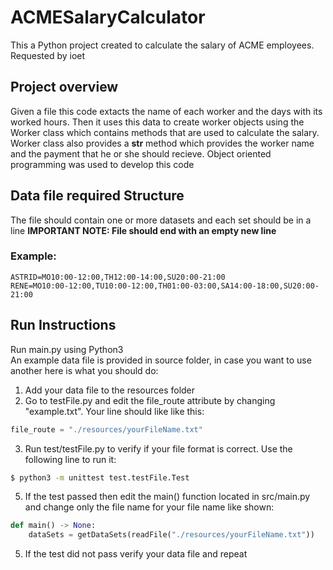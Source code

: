 # ACMESalaryCalculator
This a Python project created to calculate the salary of ACME employees. Requested by ioet
## Project overview
Given a file this code extacts the name of each worker and the days with its worked hours. Then it uses this data to create worker objects using the Worker class which contains methods that are used to calculate the salary. Worker class also provides a __str__ method which provides the worker name and the payment that he or she should recieve.
Object oriented programming was used to develop this code
## Data file required Structure
The file should contain one or more datasets and each set should be in a line
**IMPORTANT NOTE: File should end with an empty new line**
### Example:
```
ASTRID=MO10:00-12:00,TH12:00-14:00,SU20:00-21:00  
RENE=MO10:00-12:00,TU10:00-12:00,TH01:00-03:00,SA14:00-18:00,SU20:00-21:00

```
## Run Instructions
Run main.py using Python3  
An example data file is provided in source folder, in case you want to use another here is what you should do:  
1. Add your data file to the resources folder
2. Go to testFile.py and edit the file_route attribute by changing "example.txt". Your line should like like this:
```python
file_route = "./resources/yourFileName.txt"
```
3. Run test/testFile.py to verify if your file format is correct. Use the following line to run it:
```sh
$ python3 -m unittest test.testFile.Test
```
5. If the test passed then edit the main() function located in src/main.py and change only the file name for your file name like shown:  
```python
def main() -> None:
    dataSets = getDataSets(readFile("./resources/yourFileName.txt")) 
```
5. If the test did not pass verify your data file and repeat
